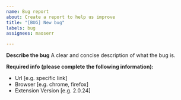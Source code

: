 ```yaml
---
name: Bug report
about: Create a report to help us improve
title: "[BUG] New bug"
labels: bug
assignees: maoserr

---
```


**Describe the bug**
A clear and concise description of what the bug is.

**Required info (please complete the following information):**
 - Url [e.g. specific link]
 - Browser [e.g. chrome, firefox]
 - Extension Version [e.g. 2.0.24]
